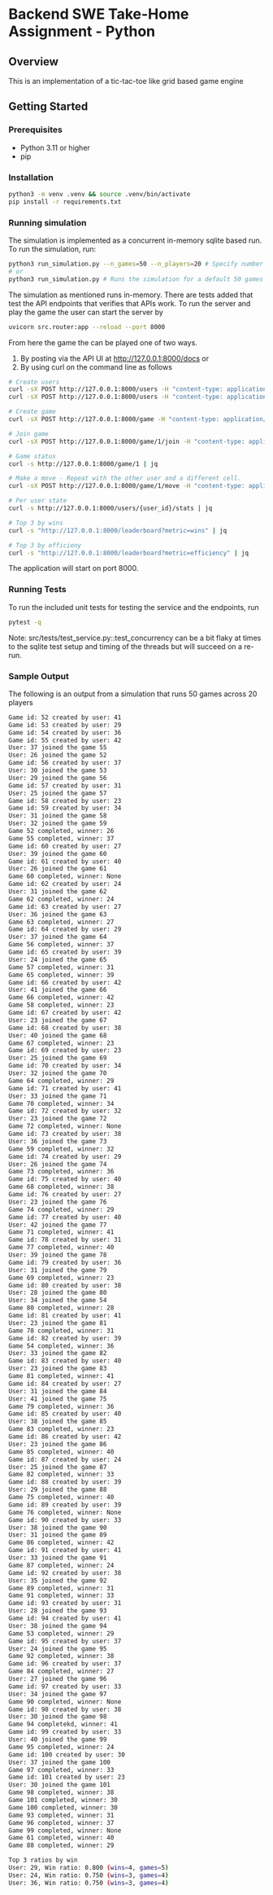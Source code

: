 # Backend SWE Take-Home Assignment - Python

## Overview

This is an implementation of a tic-tac-toe like grid based game engine

## Getting Started

### Prerequisites

- Python 3.11 or higher
- pip

### Installation

```bash
python3 -m venv .venv && source .venv/bin/activate
pip install -r requirements.txt
```

### Running simulation

The simulation is implemented as a concurrent in-memory sqlite based run. To run the simulation, run:

```bash
python3 run_simulation.py --n_games=50 --n_players=20 # Specify number of games and players
# or
python3 run_simulation.py # Runs the simulation for a default 50 games for 10 players
```

The simulation as mentioned runs in-memory. There are tests added that test the API endpoints that
verifies that APIs work. To run the server and play the game the user can start the server by

```bash
uvicorn src.router:app --reload --port 8000
```

From here the game the can be played one of two ways.
1. By posting via the API UI at http://127.0.0.1:8000/docs or
2. By using curl on the command line as follows

```bash
# Create users
curl -sX POST http://127.0.0.1:8000/users -H "content-type: application/json" -d '{"name":"alice"}'
curl -sX POST http://127.0.0.1:8000/users -H "content-type: application/json" -d '{"name":"bob"}'

# Create game
curl -sX POST http://127.0.0.1:8000/game -H "content-type: application/json" -d '{"creator_user_id":1}'

# Join game
curl -sX POST http://127.0.0.1:8000/game/1/join -H "content-type: application/json" -d '{"user_id":2}'

# Game status
curl -s http://127.0.0.1:8000/game/1 | jq

# Make a move - Repeat with the other user and a different cell. 
curl -sX POST http://127.0.0.1:8000/game/1/move -H "content-type: application/json" -d '{"user_id":1,"row":0,"col":0}' | jq

# Per user state
curl -s http://127.0.0.1:8000/users/{user_id}/stats | jq

# Top 3 by wins
curl -s "http://127.0.0.1:8000/leaderboard?metric=wins" | jq

# Top 3 by efficieny
curl -s "http://127.0.0.1:8000/leaderboard?metric=efficiency" | jq

```

The application will start on port 8000.

### Running Tests

To run the included unit tests for testing the service and the endpoints, run

```bash
pytest -q
```
Note: src/tests/test_service.py::test_concurrency can be a bit flaky at times to the sqlite test setup and timing of the threads
but will succeed on a re-run.

### Sample Output

The following is an output from a simulation that runs 50 games across 20 players

```bash
Game id: 52 created by user: 41
Game id: 53 created by user: 29
Game id: 54 created by user: 36
Game id: 55 created by user: 42
User: 37 joined the game 55
User: 26 joined the game 52
Game id: 56 created by user: 37
User: 30 joined the game 53
User: 29 joined the game 56
Game id: 57 created by user: 31
User: 25 joined the game 57
Game id: 58 created by user: 23
Game id: 59 created by user: 34
User: 31 joined the game 58
User: 32 joined the game 59
Game 52 completed, winner: 26
Game 55 completed, winner: 37
Game id: 60 created by user: 27
User: 39 joined the game 60
Game id: 61 created by user: 40
User: 26 joined the game 61
Game 60 completed, winner: None
Game id: 62 created by user: 24
User: 31 joined the game 62
Game 62 completed, winner: 24
Game id: 63 created by user: 27
User: 36 joined the game 63
Game 63 completed, winner: 27
Game id: 64 created by user: 29
User: 37 joined the game 64
Game 56 completed, winner: 37
Game id: 65 created by user: 39
User: 24 joined the game 65
Game 57 completed, winner: 31
Game 65 completed, winner: 39
Game id: 66 created by user: 42
User: 41 joined the game 66
Game 66 completed, winner: 42
Game 58 completed, winner: 23
Game id: 67 created by user: 42
User: 23 joined the game 67
Game id: 68 created by user: 38
User: 40 joined the game 68
Game 67 completed, winner: 23
Game id: 69 created by user: 23
User: 25 joined the game 69
Game id: 70 created by user: 34
User: 32 joined the game 70
Game 64 completed, winner: 29
Game id: 71 created by user: 41
User: 33 joined the game 71
Game 70 completed, winner: 34
Game id: 72 created by user: 32
User: 23 joined the game 72
Game 72 completed, winner: None
Game id: 73 created by user: 38
User: 36 joined the game 73
Game 59 completed, winner: 32
Game id: 74 created by user: 29
User: 26 joined the game 74
Game 73 completed, winner: 36
Game id: 75 created by user: 40
Game 68 completed, winner: 38
Game id: 76 created by user: 27
User: 23 joined the game 76
Game 74 completed, winner: 29
Game id: 77 created by user: 40
User: 42 joined the game 77
Game 71 completed, winner: 41
Game id: 78 created by user: 31
Game 77 completed, winner: 40
User: 39 joined the game 78
Game id: 79 created by user: 36
User: 31 joined the game 79
Game 69 completed, winner: 23
Game id: 80 created by user: 38
User: 28 joined the game 80
User: 34 joined the game 54
Game 80 completed, winner: 28
Game id: 81 created by user: 41
User: 23 joined the game 81
Game 78 completed, winner: 31
Game id: 82 created by user: 39
Game 54 completed, winner: 36
User: 33 joined the game 82
Game id: 83 created by user: 40
User: 23 joined the game 83
Game 81 completed, winner: 41
Game id: 84 created by user: 27
User: 31 joined the game 84
User: 41 joined the game 75
Game 79 completed, winner: 36
Game id: 85 created by user: 40
User: 38 joined the game 85
Game 83 completed, winner: 23
Game id: 86 created by user: 42
User: 23 joined the game 86
Game 85 completed, winner: 40
Game id: 87 created by user: 24
User: 25 joined the game 87
Game 82 completed, winner: 33
Game id: 88 created by user: 39
User: 29 joined the game 88
Game 75 completed, winner: 40
Game id: 89 created by user: 39
Game 76 completed, winner: None
Game id: 90 created by user: 33
User: 38 joined the game 90
User: 31 joined the game 89
Game 86 completed, winner: 42
Game id: 91 created by user: 41
User: 33 joined the game 91
Game 87 completed, winner: 24
Game id: 92 created by user: 38
User: 35 joined the game 92
Game 89 completed, winner: 31
Game 91 completed, winner: 33
Game id: 93 created by user: 31
User: 28 joined the game 93
Game id: 94 created by user: 41
User: 38 joined the game 94
Game 53 completed, winner: 29
Game id: 95 created by user: 37
User: 24 joined the game 95
Game 92 completed, winner: 38
Game id: 96 created by user: 37
Game 84 completed, winner: 27
User: 27 joined the game 96
Game id: 97 created by user: 33
User: 34 joined the game 97
Game 90 completed, winner: None
Game id: 98 created by user: 38
User: 30 joined the game 98
Game 94 completekd, winner: 41
Game id: 99 created by user: 33
User: 40 joined the game 99
Game 95 completed, winner: 24
Game id: 100 created by user: 30
User: 37 joined the game 100
Game 97 completed, winner: 33
Game id: 101 created by user: 23
User: 30 joined the game 101
Game 98 completed, winner: 38
Game 101 completed, winner: 30
Game 100 completed, winner: 30
Game 93 completed, winner: 31
Game 96 completed, winner: 37
Game 99 completed, winner: None
Game 61 completed, winner: 40
Game 88 completed, winner: 29

Top 3 ratios by win
User: 29, Win ratio: 0.800 (wins=4, games=5)
User: 24, Win ratio: 0.750 (wins=3, games=4)
User: 36, Win ratio: 0.750 (wins=3, games=4)

```